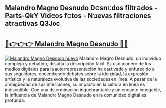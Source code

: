 ## Malandro Magno Desnudo D𝚎sn𝚞dos filtr𝚊dos - Parts-QkY Vid𝚎os f𝚘tos - N𝚞evas filtr𝚊ciones atr𝚊ctivas Q3Joc

# <h2><a href="http://mbaacua.tromn.icu/?c=Malandro+Magno+Desnudo">🔗👉👉👉 Malandro Magno Desnudo 🔗🔗</a></h2>

[![Malandro Magno Desnudo nuevo](https://i.imgur.com/pEAQMta.gif)](http://mbaacua.tromn.icu/?c=Malandro+Magno+Desnudo)
Malandro Magno Desnudo, un individuo complejo y debatido, desafía la descripción fácil. Su uso pionero de los medios digitales para la autorrepresentación ha cautivado y enfurecido a sus seguidores, encendiendo debates sobre la identidad, la expresión artística y la naturaleza evolutiva de las sociedades en línea. A pesar de la ambigüedad de sus intenciones, su impacto en la cultura en línea es indiscutible. Con una determinación inquebrantable y un encanto innegable, la influencia de Malandro Magno Desnudo en la comunidad digital es profunda.
